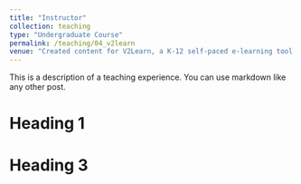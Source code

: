 ```yaml
---
title: "Instructor"
collection: teaching
type: "Undergraduate Course"
permalink: /teaching/04_v2learn
venue: "Created content for V2Learn, a K-12 self-paced e-learning tool for Mathematics."
---
```


This is a description of a teaching experience. You can use markdown like any other post.

Heading 1
======


Heading 3
======
